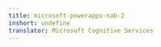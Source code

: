 ```yaml
---
title: microsoft-powerapps-nab-2
inshort: undefine
translator: Microsoft Cognitive Services
---
```




